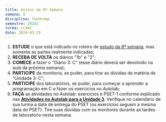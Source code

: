 ```yaml
---
title: Avisos da 8ª Semana
semana: 8
disciplina: fundcomp
semestre: 20241
turma: cc1mc
date: 2024-03-25
---
```


1. **ESTUDE** o que está indicado no roteiro de [estudo da 8ª
   semana](/disciplinas/fundamentos_computacao/estudo/#re8sem), mas somente as
   partes realmente indicadas;
1. **RECEBA DE VOLTA** os diários "1b" e "2";
1. **COMECE** a fazer o "Diário 3: C" (esse diário deverá ser devolvido na aula
   da próxima semana);
1. **PARTICIPE** da monitoria, se puder, para tirar as dúvidas da matéria da
   "Unidade 3: C";
1. **PARTICIPE** dos laboratórios, se puder, para começar a aprender a
   programação em C e fazer os exercícios no Autolab;
1. **FAÇA** as atividades no Autolab: exercícios e PSET-1 conforme explicado nas
   [**Atividades no
   Autolab para a Unidade
   3**](/disciplinas/fundamentos_computacao/autolab/#autolab3).
   Verifique no calendário de sua turma a data de entrega do PSET (os exercícios
   seguem a mesma data do PSET). Tire suas dúvidas com os monitores durante as
   tardes de laboratório nesta semana.
